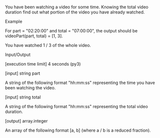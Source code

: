 You have been watching a video for some time. Knowing the total video duration find out what portion of the video you have already watched.

Example

For part = "02:20:00" and total = "07:00:00", the output should be
videoPart(part, total) = [1, 3].

You have watched 1 / 3 of the whole video.

Input/Output

[execution time limit] 4 seconds (py3)

[input] string part

A string of the following format "hh:mm:ss" representing the time you have been watching the video.

[input] string total

A string of the following format "hh:mm:ss" representing the total video duration.

[output] array.integer

An array of the following format [a, b] (where a / b is a reduced fraction).